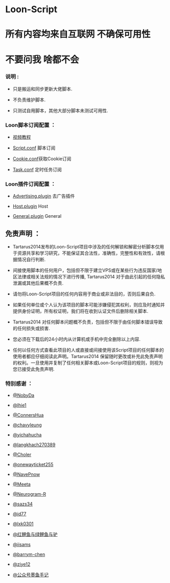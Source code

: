 # Loon-Script

# 所有内容均来自互联网 不确保可用性

# 不要问我 啥都不会

### 说明 :

* 只是搬运和同步更新大佬脚本.

* 不负责维护脚本.

* 只测试自用脚本，其他大部分脚本未测试可用性.


### Loon脚本订阅配置 ：
* [视频教程](https://youtu.be/F1BEgma4xYA)

* [Script.conf](https://raw.githubusercontent.com/Tartarus2014/Loon-Script/master/Script.conf) 脚本订阅

* [Cookie.conf](https://raw.githubusercontent.com/Tartarus2014/Loon-Script/master/Cookie.conf)获取Cookie订阅

* [Task.conf](https://raw.githubusercontent.com/Tartarus2014/Loon-Script/master/Task.conf) 定时任务订阅

### Loon插件订阅配置 ：

* [Advertising.plugin](https://raw.githubusercontent.com/Tartarus2014/Loon-Script/master/Block/Advertising.plugin) 去广告插件

* [Host.plugin](https://raw.githubusercontent.com/Tartarus2014/For-own-use/master/Loon/Plugin/Host.plugin) Host

* [General.plugin](https://raw.githubusercontent.com/Tartarus2014/For-own-use/master/Loon/Plugin/General.plugin) General

## 免责声明 ：

* Tartarus2014发布的Loon-Script项目中涉及的任何解锁和解密分析脚本仅用于资源共享和学习研究，不能保证其合法性，准确性，完整性和有效性，请根据情况自行判断.

* 间接使用脚本的任何用户，包括但不限于建立VPS或在某些行为违反国家/地区法律或相关法规的情况下进行传播, Tartarus2014 对于由此引起的任何隐私泄漏或其他后果概不负责.

* 请勿将Loon-Script项目的任何内容用于商业或非法目的，否则后果自负.

* 如果任何单位或个人认为该项目的脚本可能涉嫌侵犯其权利，则应及时通知并提供身份证明，所有权证明，我们将在收到认证文件后删除相关脚本.

* Tartarus2014 对任何脚本问题概不负责，包括但不限于由任何脚本错误导致的任何损失或损害.

* 您必须在下载后的24小时内从计算机或手机中完全删除以上内容.

* 任何以任何方式查看此项目的人或直接或间接使用该Script项目的任何脚本的使用者都应仔细阅读此声明。Tartarus2014 保留随时更改或补充此免责声明的权利。一旦使用并复制了任何相关脚本或Loon-Script项目的规则，则视为您已接受此免责声明.

### 特别感谢 ：
* [@NobyDa](https://github.com/NobyDa)

* [@lhie1](https://github.com/lhie1)

* [@ConnersHua](https://github.com/DivineEngine)

* [@chavyleung](https://github.com/chavyleung)

* [@yichahucha](https://github.com/yichahucha)

* [@langkhach270389](https://github.com/langkhach270389)

* [@Choler](https://github.com/Choler)

* [@onewayticket255](https://github.com/onewayticket255)

* [@NavePnow](https://github.com/NavePnow)

* [@Meeta](https://github.com/MeetaGit)

* [@Neurogram-R](https://github.com/Neurogram-R)

* [@sazs34](https://github.com/sazs34)

* [@id77](https://github.com/id77)

* [@lxk0301](https://github.com/lxk0301)

* [@红鲤鱼与绿鲤鱼与驴](https://github.com/wangdelu2020)

* [@iisams](https://github.com/iisams/Scripts)

* [@barrym-chen](https://github.com/barrym-chen/Script)

* [@ziye12](https://github.com/ziye12/JavaScript)

* [@公众号墨鱼手记](https://github.com/ddgksf2013)

